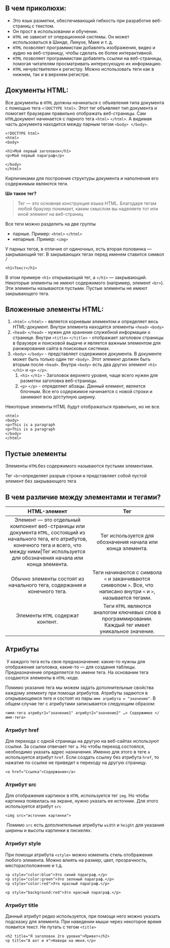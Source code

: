 ## В чем приколюхи:

- Это язык разметки, обеспечивающий гибкость при разработке веб-страниц с текстом.
- Он прост в использовании и обучении.
- `HTML` не зависит от операционной системы. Он может использоваться в Шинде, Линухе, Маке и т. д.
- `HTML` позволяет программистам добавлять изображения, видео и аудио на веб-страницу, чтобы сделать ее более интерактивной.
- `HTML` позволяет программистам добавлять ссылки на веб-страницы, помогая читателям просматривать интересующую их информацию.
- `HTML` нечувствителен к регистру. Можно использовать теги как в нижнем, так и в верхнем регистре.

## Документы HTML:

Все документы в `HTML` должны начинаться с объявления типа документа с помощью тега `<!DOCTYPE html>`. Этот тег объявляет тип документа и помогает браузерам правильно отображать веб-страницы. Сам `HTML`документ начинается с парного тега `<html>` `</html>`. А видимая часть документа находится между парным тегом `<body>`  `</body>`.

```
<!DOCTYPE html>
<html>
<body>

<h1>Мой первый заголовок</h1>
<p>Мой первый параграф</p>

</body>
</html>
```

Кирпичиками для построения структуры документа и наполнения его содержимым являются теги.

**Шо такое тег?**

> Тег — это основная конструкция языка HTML. Благодаря тегам любой браузер понимает, каким смыслом вы наделяете тот или иной элемент на веб-страниц

Все теги можно разделить на две группы

- парные. Пример: `<html>` `</html>`
- непарные. Пример: `<img>`

У парных тегов, в отличие от одиночных, есть вторая половинка — закрывающий тег. В закрывающих тегах перед именем ставится символ `/`

```
<h1>Текст</h1>
```

В этом примере `<h1>` открывающий тег, а `</h1>` — закрывающий. Некоторые элементы не имеют содержимого (например, элемент `<br>`). Эти элементы называются пустыми. Пустые элементы не имеют закрывающего тега.


## Вложенные элементы HTML:

1. `<html>` `</html>` - является корневым элементом и определяет весь HTML-документ. Внутри элемента находятся элементы `<head>` `<body>`
2. `<head>` `</head>` - нужен для хранения служебной информации о странице. Внутри `<title>` `</title>` - отображает заголовок страницы в браузере и поисковой выдаче и является важным элементом для ранжирования сайта в поисковых системах.
3. `<body>` `</body>` - представляет содержимое документа. В документe может быть только один тег `<body>`. Этот элемент должен быть вторым после `<head>`. Внутри `<body>` есть два других элемент `<h1>` `</h1>` и `<p>` `</p>`.
    1. `<h1>` `</h1>` - Заголовок верхнего уровня, чаще всего нужен для разметки заголовка веб-страницы.
    2. `<p>` `</p>` - определяет абзацы. Данный елемент, является блочным. Все его содержимое начинается с новой строки и занимают всю доступную ширину.

Некоторые элементы HTML будут отображаться правильно, но не все.

```
<html>
<body>
<p>This is a paragraph
<p>This is a paragraph
</body>
</html>
```

## Пустые элементы

Элементы `HTML`без содержимого называются пустыми элементами.

Тег `<br>`определяет разрыв строки и представляет собой пустой элемент без закрывающего тега

## В чем различие между элементами и тегами?


|                                                                                                   **HTML-элемент**                                                                                                    |                                                      **Тег**                                                       |
| :-------------------------------------------------------------------------------------------------------------------------------------------------------------------------------------------------------------------: | :----------------------------------------------------------------------------------------------------------------: |
| Элемент — это отдельный компонент веб-страницы или документа `HTML`, состоящий из начального тега, его атрибутов, конечного тега и всего, что между ними\|Тег используется для обозначения начала или конца элемента. |                            Тег используется для обозначения начала или конца элемента.                             |
|                                                                       Обычно элементы состоят из начального тега, содержания и конечного тега.                                                                        | Теги начинаются с символа `<` и заканчиваются символом `>`. Все, что написано внутри `<` и `>`, называется тегами. |
|                                                                                           Элементы `HTML` содержат контент.                                                                                           |       Теги `HTML` являются аналогом ключевых слов в программировании. Каждый тег имеет уникальное значение.        |

## Атрибуты

 У каждого тега есть свое предназначение: какие-то нужны для отображения заголовка, какие-то — для создания таблицы. Предназначение определяется по имени тега. На основании тега создаются элементы в `HTML`-коде.

Помимо указания тега мы можем задать дополнительные свойства каждому элементу при помощи атрибутов. Атрибуты задаются в открывающемся теге и состоят из пары `имя атрибута = "значение"`. В общем случае тег с атрибутами записывается следующим образом:

```
<имя-тега атрибут1="значение1" атрибут2="значение2" …> Содержимое </имя-тега>
```

### Атрибут href

Для перехода с одной страницы на другую на веб-сайтах используют ссылки. За ссылки отвечает тег `a`. Но чтобы переход состоялся, необходимо указать адрес назначения. Именно для этого в теге `a` используется атрибут `href`. Если создать ссылку без атрибута `href`, то нажатие по ссылке не приведет к переходу на другую страницу.

```
<a href="Ссылка">Содержание</a>
```

### Атрибут src

Для отображения картинок в `HTML` используется тег `img`. Но чтобы картинка появилась на экране, нужно указать ее источник. Для этого используется атрибут `src`

```
<img src="источник картинки">
```

 Помимо `src` есть дополнительные атрибуты `width` и `height` для указания ширины и высоты картинки в пискелях.

### Атрибут style

При помощи атрибута `<style>` можно изменить стиль отображения любого элемента. Можно влиять на размер, цвет, прозрачность, месторасположение и т.д.

```
<p style="color:blue">Это синий параграф.</p>  
<p style="color:green">Это зеленый параграф.</p>  
<p style="color:red">Это красный параграф.</p>

<p style="background:red">Это красный параграф.</p>
```

### Атрибут title

Данный атрибут редко используется, при помощи него можно указать подсказку для элемента. При наведении мыши через некоторое время появится текст. Не путать с тегом `<title>`

```
<h2 title="Я заголовок 2го уровня">Привет</h2>
<p title="А вот и я">Наведи на меня.</p>
```